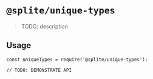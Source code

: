 # `@splite/unique-types`

> TODO: description

## Usage

```
const uniqueTypes = require('@splite/unique-types');

// TODO: DEMONSTRATE API
```
